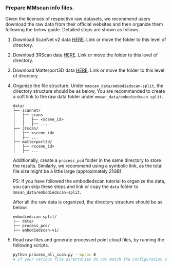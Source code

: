 ### Prepare MMscan info files.

Given the licenses of respective raw datasets, we recommend users download the raw data from their official websites and then organize them following the below guide.
Detailed steps are shown as follows.

1. Download ScanNet v2 data [HERE](https://github.com/ScanNet/ScanNet). Link or move the folder to this level of directory.

2. Download 3RScan data [HERE](https://github.com/WaldJohannaU/3RScan). Link or move the folder to this level of directory.

3. Download Matterport3D data [HERE](https://github.com/niessner/Matterport). Link or move the folder to this level of directory.

4. Organize the file structure. Under `mmscan_data/embodiedscan-split`, the directory structure should be as below,
   You are recommanded to create a soft link to the raw data folder under `mmsan_data/embodiedscan-split`.

   ```
   data/
   ├── scannet/
   │   ├── scans
   │   │   ├── <scene_id>
   │   │   ├── ...
   ├── 3rscan/
   │   ├── <scene_id>
   │   ├── ...
   ├── matterport3d/
   │   ├── <scene_id>
   │   ├── ...
   ```

   Additionally, create a `process_pcd` folder in the same directory to store the results. Similarly, we recommend using a symbolic link, as the total file size might be a little large (approximately 21GB)

   PS: If you have followed the embodiedscan tutorial to organize the data, you can skip these steps and link or copy the `data` folder to
   `mmsan_data/embodiedscan-split`.

   After all the raw data is organized, the directory structure should be as below:

   ```
   embodiedscan-split/
   ├── data/
   ├── process_pcd/
   ├── embodiedscan-v1/
   ```

5. Read raw files and generate processed point cloud files, by running the following scripts.

   ```bash
   python process_all_scan.py --nproc 8
   # If your various file directories do not match the configuration settings, define them using --
   ```
